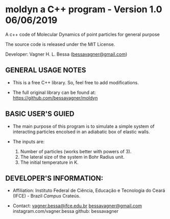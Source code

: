 # moldyn a C++ program - Version 1.0 06/06/2019
A c++ code of Molecular Dynamics of point particles for general purpose

The source code is released under the MIT License.

Developer: Vagner H. L. Bessa (bessavagner@gmail.com)

## GENERAL USAGE NOTES

- This is a free C++ library. So, feel free to add modifications.

- The full original library can be found at:
    https://github.com/bessavagner/moldyn

## BASIC USER'S GUIED

- The main purpose of this program is to simulate a simple system of interacting particles encolsed in an adiabatic box of elastic walls.

- The inputs are:
    1. Number of particles (works better with powers of 3).
    2. The lateral size of the system in Bohr Radius unit.
    3. The initial temperature in K.

## DEVELOPER'S INFORMATION:

- Affiliation: Instituto Federal de Ciência, Educação e Tecnologia do Ceará (IFCE) - Brazil
			   *Campus* Crateús.

- Contact:	   vagner.bessa@ifce.edu.br
               bessavagner@gmail.com
			   instagram.com/vagner.bessa
			   github: bessavagner
